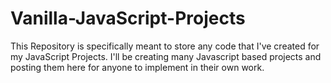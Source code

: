 # Vanilla-JavaScript-Projects

This Repository is specifically meant to store any code that I've created for my JavaScript Projects. I'll be creating many Javascript based projects and posting them here for anyone to implement in their own work.
